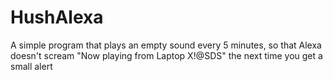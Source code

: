 # HushAlexa
A simple program that plays an empty sound every 5 minutes, so that Alexa doesn't scream "Now playing from Laptop X!@SDS" the next time you get a small alert
